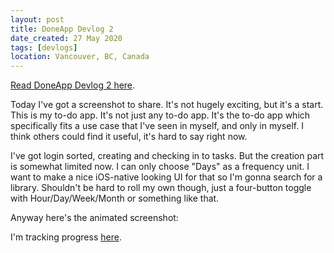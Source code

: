 ```yaml
---
layout: post
title: DoneApp Devlog 2
date_created: 27 May 2020
tags: [devlogs]
location: Vancouver, BC, Canada
---
```


[Read DoneApp Devlog 2 here](/blog/done-devlog-2).

Today I've got a screenshot to share. It's not hugely exciting, but it's a start. This is my to-do app. It's not just any to-do app. It's the to-do app which specifically fits a use case that I've seen in myself, and only in myself. I think others could find it useful, it's hard to say right now.

I've got login sorted, creating and checking in to tasks. But the creation part is somewhat limited now. I can only choose "Days" as a frequency unit. I want to make a nice iOS-native looking UI for that so I'm gonna search for a library. Shouldn't be hard to roll my own though, just a four-button toggle with Hour/Day/Week/Month or something like that.

Anyway here's the animated screenshot:

<source src="/img/devlogs/doneapp-3.mp4" type="video/mp4" autoplay>

I'm tracking progress [here](https://trello.com/c/mV3MomJ6/42-doneapp).
